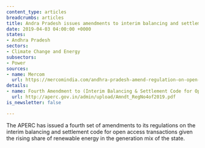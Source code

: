 ```yaml
---
content_type: articles
breadcrumbs: articles
title: Andra Pradesh issues amendments to interim balancing and settlement regulations
date: 2019-04-03 04:00:00 +0000
states:
- Andhra Pradesh
sectors:
- Climate Change and Energy
subsectors:
- Power
sources:
- name: Mercom
  url: https://mercomindia.com/andhra-pradesh-amend-regulation-on-open-access/
details:
- name: Fourth Amendment to (Interim Balancing & Settlement Code for Open Access Transactions)
  url: http://aperc.gov.in/admin/upload/Amndt_RegNo4of2019.pdf
is_newsletter: false

---
```

The APERC has issued a fourth set of amendments to its regulations on the interim balancing and settlement code for open access transactions given the rising share of renewable energy in the generation mix of the state.
